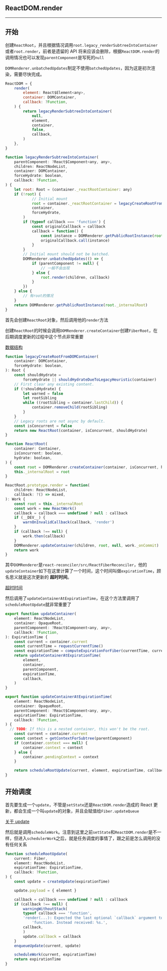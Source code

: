 **ReactDOM.render**
---
***

**开始**
---

创建`ReactRoot`，并且根据情况调用`root.legacy_renderSubtreeIntoContainer`或者`root.render`，前者是遗留的 API 将来应该会删除，根据`ReactDOM.render`的调用情况也可以发现`parentComponent`是写死的`null`

`DOMRenderer.unbatchedUpdates`制定不使用`batchedUpdates`，因为这是初次渲染，需要尽快完成。

```javascript
ReactDOM = {
    render(
        element: React$Element<any>,
        container: DOMContainer,
        callback: ?Function,
    ) {
        return legacyRenderSubtreeIntoContainer(
            null,
            element,
            container,
            false,
            callback,
        )
    },
}

function legacyRenderSubtreeIntoContainer(
    parentComponent: ?React$Component<any, any>,
    children: ReactNodeList,
    container: DOMContainer,
    forceHydrate: boolean,
    callback: ?Function,
) {
    let root: Root = (container._reactRootContainer: any)
    if (!root) {
            // Initial mount
            root = container._reactRootContainer = legacyCreateRootFromDOMContainer(
            container,
            forceHydrate,
        )
        if (typeof callback === 'function') {
            const originalCallback = callback
            callback = function() {
                const instance = DOMRenderer.getPublicRootInstance(root._internalRoot)
                originalCallback.call(instance)
            }
        }
        // Initial mount should not be batched.
        DOMRenderer.unbatchedUpdates(() => {
            if (parentComponent != null) {
                // 一般不会出现
            } else {
                root.render(children, callback)
            }
        })
    } else {
        // 有root的情况
    }
    return DOMRenderer.getPublicRootInstance(root._internalRoot)
}
```

首先会创建`ReactRoot`对象，然后调用他的`render`方法

创建`ReactRoot`的时候会调用`DOMRenderer.createContainer`创建`FiberRoot`，在后期调度更新的过程中这个节点非常重要

[数据结构](/ILoveDevelop/react/basic/reactFiber.md)

```javascript
function legacyCreateRootFromDOMContainer(
    container: DOMContainer,
    forceHydrate: boolean,
): Root {
    const shouldHydrate =
        forceHydrate || shouldHydrateDueToLegacyHeuristic(container)
    // First clear any existing content.
    if (!shouldHydrate) {
        let warned = false
        let rootSibling
        while ((rootSibling = container.lastChild)) {
            container.removeChild(rootSibling)
        }
    }
    // Legacy roots are not async by default.
    const isConcurrent = false
    return new ReactRoot(container, isConcurrent, shouldHydrate)
}

function ReactRoot(
    container: Container,
    isConcurrent: boolean,
    hydrate: boolean,
) {
    const root = DOMRenderer.createContainer(container, isConcurrent, hydrate)
    this._internalRoot = root
}

ReactRoot.prototype.render = function(
    children: ReactNodeList,
    callback: ?() => mixed,
): Work {
    const root = this._internalRoot
    const work = new ReactWork()
    callback = callback === undefined ? null : callback
    if (__DEV__) {
        warnOnInvalidCallback(callback, 'render')
    }
    if (callback !== null) {
        work.then(callback)
    }
    DOMRenderer.updateContainer(children, root, null, work._onCommit)
    return work
}
```

其中`DOMRenderer`是`react-reconciler/src/ReactFiberReconciler`，他的`updateContainer`如下在这里计算了一个时间，这个时间叫做`expirationTime`，顾名思义就是这次更新的 **超时时间**。

[超时时间](/ILoveDevelop/react/createUpdate/expirationTime.md)

然后调用了`updateContainerAtExpirationTime`，在这个方法里调用了`scheduleRootUpdate`就非常重要了

```javascript
export function updateContainer(
    element: ReactNodeList,
    container: OpaqueRoot,
    parentComponent: ?React$Component<any, any>,
    callback: ?Function,
): ExpirationTime {
    const current = container.current
    const currentTime = requestCurrentTime()
    const expirationTime = computeExpirationForFiber(currentTime, current)
    return updateContainerAtExpirationTime(
        element,
        container,
        parentComponent,
        expirationTime,
        callback,
    )
}

export function updateContainerAtExpirationTime(
    element: ReactNodeList,
    container: OpaqueRoot,
    parentComponent: ?React$Component<any, any>,
    expirationTime: ExpirationTime,
    callback: ?Function,
) {
  // TODO: If this is a nested container, this won't be the root.
    const current = container.current
    const context = getContextForSubtree(parentComponent)
    if (container.context === null) {
        container.context = context
    } else {
        container.pendingContext = context
    }

    return scheduleRootUpdate(current, element, expirationTime, callback)
}
```

**开始调度**
---

首先要生成一个`update`，不管是`setState`还是`ReactDOM.render`造成的 React 更新，都会生成一个叫`update`的对象，并且会赋值给`Fiber.updateQueue`

[关于 update](/ILoveDevelop/react/basic/reactFiber.md)

然后就是调用`scheduleWork`。注意到这里之前`setState`和`ReactDOM.render`是不一样，但进入`schedulerWork`之后，就是任务调度的事情了，跟之前是怎么调用的没有任何关系

```javascript
function scheduleRootUpdate(
    current: Fiber,
    element: ReactNodeList,
    expirationTime: ExpirationTime,
    callback: ?Function,
) {
    const update = createUpdate(expirationTime)

    update.payload = { element }

    callback = callback === undefined ? null : callback
    if (callback !== null) {
        warningWithoutStack(
        typeof callback === 'function',
        'render(...): Expected the last optional `callback` argument to be a ' +
            'function. Instead received: %s.',
        callback,
        )
        update.callback = callback
    }
    enqueueUpdate(current, update)

    scheduleWork(current, expirationTime)
    return expirationTime
}
```